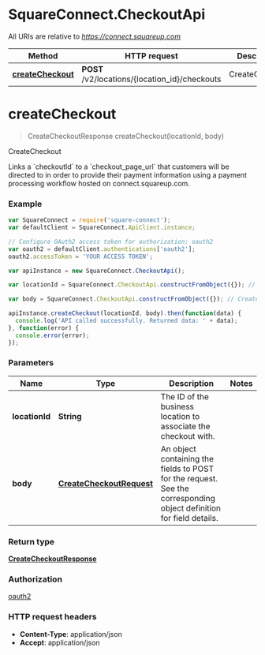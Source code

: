 # SquareConnect.CheckoutApi

All URIs are relative to *https://connect.squareup.com*

Method | HTTP request | Description
------------- | ------------- | -------------
[**createCheckout**](CheckoutApi.md#createCheckout) | **POST** /v2/locations/{location_id}/checkouts | CreateCheckout


<a name="createCheckout"></a>
# **createCheckout**
> CreateCheckoutResponse createCheckout(locationId, body)

CreateCheckout

Links a &#x60;checkoutId&#x60; to a &#x60;checkout_page_url&#x60; that customers will be directed to in order to provide their payment information using a payment processing workflow hosted on connect.squareup.com.

### Example
```javascript
var SquareConnect = require('square-connect');
var defaultClient = SquareConnect.ApiClient.instance;

// Configure OAuth2 access token for authorization: oauth2
var oauth2 = defaultClient.authentications['oauth2'];
oauth2.accessToken = 'YOUR ACCESS TOKEN';

var apiInstance = new SquareConnect.CheckoutApi();

var locationId = SquareConnect.CheckoutApi.constructFromObject({}); // String | The ID of the business location to associate the checkout with.

var body = SquareConnect.CheckoutApi.constructFromObject({}); // CreateCheckoutRequest | An object containing the fields to POST for the request.  See the corresponding object definition for field details.

apiInstance.createCheckout(locationId, body).then(function(data) {
  console.log('API called successfully. Returned data: ' + data);
}, function(error) {
  console.error(error);
});

```

### Parameters

Name | Type | Description  | Notes
------------- | ------------- | ------------- | -------------
 **locationId** | **String**| The ID of the business location to associate the checkout with. | 
 **body** | [**CreateCheckoutRequest**](CreateCheckoutRequest.md)| An object containing the fields to POST for the request.  See the corresponding object definition for field details. | 

### Return type

[**CreateCheckoutResponse**](CreateCheckoutResponse.md)

### Authorization

[oauth2](../README.md#oauth2)

### HTTP request headers

 - **Content-Type**: application/json
 - **Accept**: application/json

